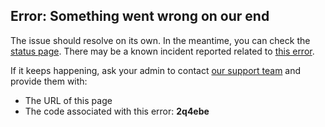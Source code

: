 ## Error: Something went wrong on our end

The issue should resolve on its own. In the meantime, you can check the [status page](https://confluence.status.atlassian.com/). There may be a known incident reported related to [this error](https://confluence.atlassian.com/confkb/getting-we-ve-hit-a-snag-error-message-when-viewing-confluence-pages-1095238852.html). 

If it keeps happening, ask your admin to contact [our support team](https://support.atlassian.com/contact/) and provide them with:

- The URL of this page
- The code associated with this error: **2q4ebe**